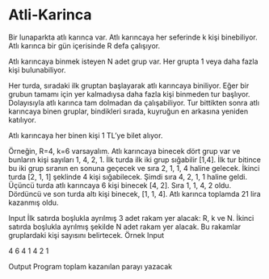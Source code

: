 # Atli-Karinca
Bir lunaparkta atlı karınca var. Atlı karıncaya her seferinde k kişi binebiliyor. 
Atlı karınca bir gün içerisinde R defa çalışıyor.

Atlı karıncaya binmek isteyen N adet grup var. Her grupta 1 veya daha fazla kişi bulunabiliyor.

Her turda, sıradaki ilk gruptan başlayarak atlı karıncaya biniliyor. 
Eğer bir grubun tamamı için yer kalmadıysa daha fazla kişi binmeden tur başlıyor. 
Dolayısıyla atlı karınca tam dolmadan da çalışabiliyor. 
Tur bittikten sonra atlı karıncaya binen gruplar, bindikleri sırada, kuyruğun en arkasına yeniden katılıyor.

Atlı karıncaya her binen kişi 1 TL’ye bilet alıyor.

Örneğin, R=4, k=6 varsayalım. Atlı karıncaya binecek dört grup var
ve bunların kişi sayıları 1, 4, 2, 1. İlk turda ilk iki grup sığabilir [1,4]. 
İlk tur bitince bu iki grup sıranın en sonuna geçecek ve sıra 2, 1, 1, 4 haline gelecek. 
İkinci turda [2, 1, 1] şeklinde 4 kişi sığabilecek. Şimdi sıra 4, 2, 1, 1 haline geldi. 
Üçüncü turda atlı karıncaya 6 kişi binecek [4, 2]. Sıra 1, 1, 4, 2 oldu. 
Dördüncü ve son turda altı kişi binecek, [1, 1, 4]. Atlı karınca toplamda 21 lira kazanmış oldu.

Input
İlk satırda boşlukla ayrılmış 3 adet rakam yer alacak: R, k ve N. 
İkinci satırda boşlukla ayrılmış şekilde N adet rakam yer alacak. 
Bu rakamlar gruplardaki kişi sayısını belirtecek. Örnek Input

4 6 4
1 4 2 1

Output
Program toplam kazanılan parayı yazacak 
